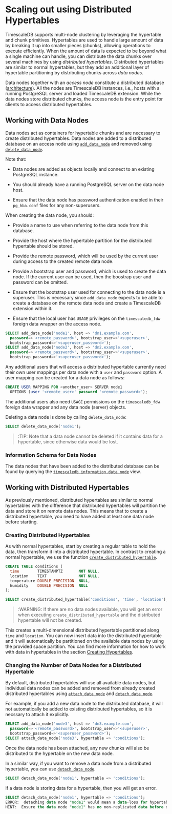 # Scaling out using Distributed Hypertables

TimescaleDB supports multi-node clustering by leveraging the hypertable and chunk primitives.
Hypertables are used to handle large amount of data by breaking it up
into smaller pieces (chunks), allowing operations to execute efficiently. When
the amount of data is expected to be beyond what a single machine can handle,
you can distribute the data chunks over several machines by using
*distributed hypertables*.
Distributed hypertables are similar to normal hypertables, but they
add an additional layer of hypertable partitioning by distributing chunks
across *data nodes*.

Data nodes together with an *access node* constitute a distributed database
([architecture][]). All the nodes are TimescaleDB instances,
i.e., hosts with a running PostgreSQL server and loaded TimescaleDB extension.
While the data nodes store distributed chunks, the access node is
the entry point for clients to access distributed hypertables.

## Working with Data Nodes

Data nodes act as containers for hypertable chunks and are
necessary to create distributed hypertables. Data nodes are
added to a distributed database on an access node
using [`add_data_node`][add_data_node]
and removed using [`delete_data_node`][delete_data_node].

Note that:

* Data nodes are added as objects locally and connect to an
  existing PostgreSQL instance.

* You should already have a running PostgreSQL server on the data node host.

* Ensure that the data node has password authentication enabled 
  in their `pg_hba.conf` files for any non-superusers.

When creating the data node, you should:

* Provide a name to use when referring to the data node from
  this database.

* Provide the host where the hypertable partition for the distributed
  hypertable should be stored.
  
* Provide the remote password, which will be used by the current user
  during access to the created remote data node.

* Provide a bootstrap user and password, which is used to
  create the data node. If the current user can be used, then 
  the boostrap user and password can be omitted.
  
* Ensure that the bootstrap user used for connecting to the data node
  is a superuser. 
  This is necessary since
  `add_data_node` expects to be able to create a
  database on the remote data node and create
  a TimescaleDB extension within it.
  
* Ensure that the local user has `USAGE` privileges on the `timescaledb_fdw` 
  foreign data wrapper on the access node.
  
```sql
SELECT add_data_node('node1', host => 'dn1.example.com',
  password=>'<remote_password>', bootstrap_user=>'<superuser>',
  bootstrap_password=>'<superuser_password>');
SELECT add_data_node('node2', host => 'dn2.example.com',
  password=>'<remote_password>', bootstrap_user=>'<superuser>',
  bootstrap_password=>'<superuser_password>');
```

Any additional users that will access a distributed hypertable currently 
need their own user mappings per data node with a `user` and `password` option. 
A user mapping can be created for a data node as follows: 

```sql
CREATE USER MAPPING FOR <another_user> SERVER node1 
  OPTIONS (user '<remote_user>' password '<remote_password>');
```
The additional users also need `USAGE` permissions on the `timescaledb_fdw` 
foreign data wrapper and any data node (server) objects.

Deleting a data node is done by calling `delete_data_node`:

```sql
SELECT delete_data_node('node1');
```
>:TIP: Note that a data node cannot be deleted if it contains data for a
hypertable, since otherwise data would be lost.

### Information Schema for Data Nodes

The data nodes that have been added to the distributed database 
can be found by querying the
[`timescaledb_information.data_node`][timescaledb_information-data_node] view.

## Working with Distributed Hypertables

As previously mentioned, distributed hypertables are similar to normal
hypertables with the difference that distributed hypertables will
partition the data and store it on remote data nodes. This means that
to create a distributed hypertable, you need to have added at least one data node
before starting.

### Creating Distributed Hypertables

As with normal hypertables, start by creating a regular
table to hold the data, then transform it into a distributed
hypertable. In contrast to creating a normal hypertable, we use
the function
[`create_distributed_hypertable`][create_distributed_hypertable].

```sql
CREATE TABLE conditions (
  time        TIMESTAMPTZ       NOT NULL,
  location    TEXT              NOT NULL,
  temperature DOUBLE PRECISION  NULL,
  humidity    DOUBLE PRECISION  NULL
);

SELECT create_distributed_hypertable('conditions', 'time', 'location');
```

>:WARNING: If there are no data nodes available, you will get an error
>when executing `create_distributed_hypertable` and the distributed
>hypertable will not be created.

This creates a multi-dimensional distributed hypertable 
partitioned along `time` and `location`.
You can now insert data into the distributed hypertable and
it will automatically be partitioned on the available data nodes
by using the provided space partition. You
can find more information for how to work with data in hypertables in the
section [Creating Hypertables][creating-hypertables].

### Changing the Number of Data Nodes for a Distributed Hypertable

By default, distributed hypertables will use all available data nodes,
but individual data nodes can be added and removed from already
created distributed hypertables using
[`attach_data_node`][attach_data_node] and
[`detach_data_node`][detach_data_node].

For example, if you add a new data node to the distributed database, 
it will not automatically be
added to existing distributed hypertables, so it is necssary to attach
it explicitly.

```sql
SELECT add_data_node('node3', host => 'dn3.example.com',
  password=>'<remote_password>', bootstrap_user=>'<superuser>',
  bootstrap_password=>'<superuser_password>');
SELECT attach_data_node('node3', hypertable => 'conditions');
```

Once the data node has been attached, any new chunks will also be
distributed to the hypertable on the new data node.

In a similar way, if you want to remove a data node from a distributed
hypertable, you can use [`detach_data_node`][detach_data_node].

```sql
SELECT detach_data_node('node1', hypertable => 'conditions');
```

If a data node is storing data for a hypertable,
then you will get an error.

```sql
SELECT detach_data_node('node1', hypertable => 'conditions');
ERROR:  detaching data node "node1" would mean a data-loss for hypertable "conditions" since data node has the only data replica
HINT:  Ensure the data node "node1" has no non-replicated data before detaching it.
```

[add_data_node]: /api#add_data_node
[architecture]: /introduction/architecture#timescaledb-clustering
[attach_data_node]: /api#attach_data_node
[create_distributed_hypertable]: /api#create_distributed_hypertable
[creating-hypertables]: /getting-started/creating-hypertables
[delete_data_node]: /api#delete_data_node
[detach_data_node]: /api#detach_data_node
[timescaledb_information-data_node]: /api#timescaledb_information-data_node
